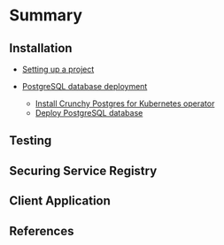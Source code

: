 # Summary​

## Installation

- [Setting up a project](installation/project-setup.md)

- [PostgreSQL database deployment](installation/postgresql-setup-1.md)
  - [Install Crunchy Postgres for Kubernetes operator](installation/postgresql-setup-2.md)
  - [Deploy PostgreSQL database](installation/postgresql-setup-3.md)

## Testing

## Securing Service Registry

## Client Application

## References
